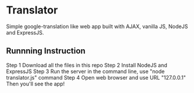 # Translator
Simple google-translation like web app built with AJAX, vanilla JS, NodeJS and ExpressJS.

## Runnning Instruction
Step 1 Download all the files in this repo
Step 2 Install NodeJS and ExpressJS
Step 3 Run the server in the command line, use "node translator.js" command
Step 4 Open web browser and use URL "127.0.0.1"
Then you'll see the app!
